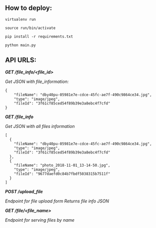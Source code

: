 ## How to deploy:

```
virtualenv run

source run/bin/activate

pip install -r requirements.txt

python main.py
```

## API URLS:

***GET /file_info/<file_id>***

_Get JSON with file_information:_
```
{
    "fileName": "dby40pu-05981e7e-cdce-45fc-ae7f-490c9864ce34.jpg",
    "type": "image/jpeg",
    "fileId": "3f61cf85ced54f89b39e3a8ebc4f7cfd"
}
```

***GET /file_info***

_Get JSON with all files information_
```
[
  {
    "fileName": "dby40pu-05981e7e-cdce-45fc-ae7f-490c9864ce34.jpg",
    "type": "image/jpeg",
    "fileId": "3f61cf85ced54f89b39e3a8ebc4f7cfd"
  },
  {
    "fileName": "photo_2018-11-01_13-14-50.jpg",
    "type": "image/jpeg",
    "fileId": "9677daefd0c84b7fbdf5038315b7511f"
  }
]
```

***POST /upload_file***

_Endpoint for file upload form_
_Returns file info JSON_

***GET /file/<file_name>***

_Endpoint for serving files by name_
